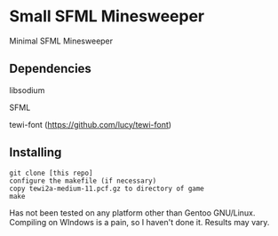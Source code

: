# Small SFML Minesweeper

Minimal SFML Minesweeper

## Dependencies
libsodium

SFML

tewi-font (https://github.com/lucy/tewi-font)

## Installing
```
git clone [this repo]
configure the makefile (if necessary)
copy tewi2a-medium-11.pcf.gz to directory of game
make
```

Has not been tested on any platform other than Gentoo GNU/Linux.
Compiling on WIndows is a pain, so I haven't done it.
Results may vary.

